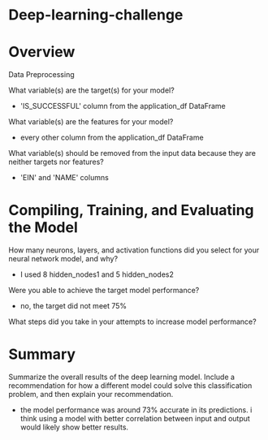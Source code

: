 # Deep-learning-challenge
# Overview
Data Preprocessing

What variable(s) are the target(s) for your model?
- 'IS_SUCCESSFUL' column from the application_df DataFrame

What variable(s) are the features for your model?
- every other column from the application_df DataFrame

What variable(s) should be removed from the input data because they are neither targets nor features?
-  'EIN' and 'NAME' columns

# Compiling, Training, and Evaluating the Model

How many neurons, layers, and activation functions did you select for your neural network model, and why?
-  I used 8 hidden_nodes1 and 5 hidden_nodes2  

Were you able to achieve the target model performance?
- no, the target did not meet 75%

What steps did you take in your attempts to increase model performance?

# Summary
Summarize the overall results of the deep learning model. Include a recommendation for how a different model could solve this classification problem, and then explain your recommendation.
- the model performance was around 73% accurate in its predictions. i think using a model with better correlation between input and output would likely show better results.
